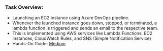 ### Task Overview:
- Launching an EC2 instance using Azure DevOps pipeline.
- Whenever the launched instance goes down, stopped, or terminated, a lambda function is triggered and sends an email to the respective team.
- This is implemented using AWS services like Lambda Functions, EC2 Instances, CloudWatch Rules, and SNS (Simple Notification Service)
- Hands-On Guide: [Medium](https://saimanasak.medium.com/%EF%B8%8Fautomated-ec2-instance-management-and-alerting-with-azure-devops-and-aws-lambda-21a1705d6f1c)